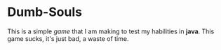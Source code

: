 # Dumb-Souls
This is a simple <i>game</i> that I am making to test my habilities in <b>java</b>.
This game sucks, it's just bad, a waste of time.
